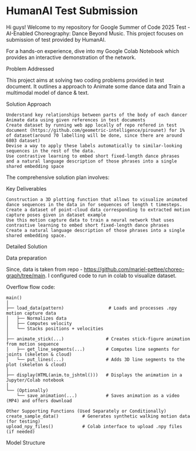 # HumanAI Test Submission

Hi guys! Welcome to my repository for Google Summer of Code 2025 Test - AI-Enabled Choreography: Dance Beyond Music. This project focuses on submission of test provided by HumanAI.

For a hands-on experience, dive into my Google Colab Notebook which provides an interactive demonstration of the network.


Problem Addressed

This project aims at solving two coding problems provided in test document.
It outlines a approach to Animate some dance data and Train a multimodal model of dance & text.



Solution Approach
    
    Understand key relationships between parts of the body of each dancer
    Animate data using given references in test documents
    Create dataset by running web app locally of repo refered in test document (https://github.com/geometric-intelligence/pirounet) for 1% of dataset(around 70 labelling will be done, since there are around 6803 dataset)
    Devise a way to apply these labels automatically to similar-looking sequences in the rest of the data.
    Use contrastive learning to embed short fixed-length dance phrases  and a natural language description of those phrases into a single shared embedding space

The comprehensive solution plan involves:




Key Deliverables

    Construction a 3D plotting function that allows to visualize animated dance sequences in the data in for sequences of length t timesteps. 
    Create a dataset of point-cloud data corresponding to extracted motion capture poses given in dataset example
    Use this motion capture data to train a neural network that uses contrastive learning to embed short fixed-length dance phrases
    Create a natural language description of those phrases into a single shared embedding space.


Detailed Solution

Data preparation

Since, data is taken from repo - https://github.com/mariel-pettee/choreo-graph/tree/main. I configured code to run in colab to visualize dataset.

Overflow flow code:
```
main()
│
├── load_data(pattern)                 # Loads and processes .npy motion capture data
│   ├── Normalizes data
│   ├── Computes velocity
│   └── Stacks positions + velocities
│
├── animate_stick(...)                # Creates stick-figure animation from motion sequence
│   ├── get_line_segments(...)        # Computes line segments for joints (skeleton & cloud)
│   └── put_lines(...)                # Adds 3D line segments to the plot (skeleton & cloud)
│
├── display(HTML(anim.to_jshtml()))   # Displays the animation in a Jupyter/Colab notebook
│
└── (Optionally)
    └── save_animation(...)           # Saves animation as a video (MP4) and offers download
    
Other Supporting Functions (Used Separately or Conditionally)
create_sample_data()         # Generates synthetic walking motion data (for testing)
upload_npy_files()           # Colab interface to upload .npy files (if needed)
```


Model Structure
